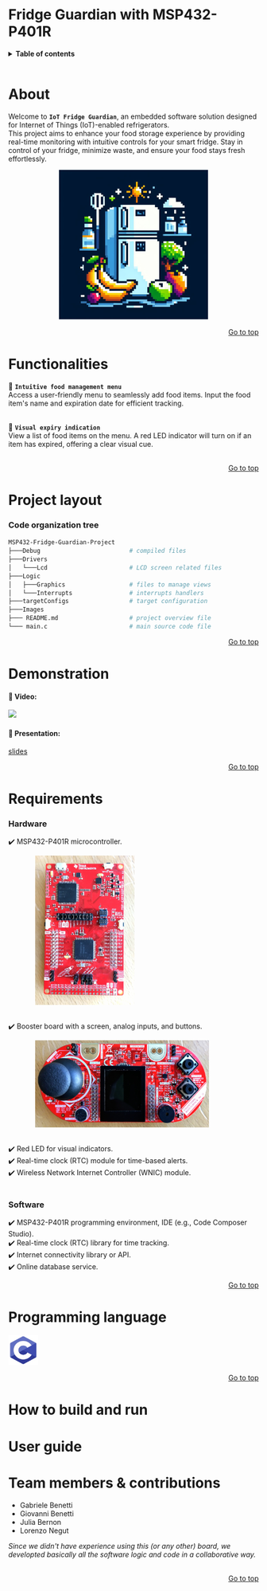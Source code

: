 # Fridge Guardian with MSP432-P401R

<details>
<summary><b>Table of contents</b></summary>

1. [About](#about)
2. [Functionalities](#functionalities)
3. [Demonstration](#demonstration)
4. [Requirements](#requirements)
5. [Project layout](#project-layout)
6. [Programming language](#programming-language)
7. [How to build and run](#how-to-build-and-run)
8. [User guide](#user-guide)
9. [Team members & contributions](#team-members--contributions)

</details>
<br>



# About

Welcome to **`IoT Fridge Guardian`**, an embedded software solution designed for Internet of Things (IoT)-enabled refrigerators.  
This project aims to enhance your food storage experience by providing real-time monitoring with intuitive controls for your smart fridge.
Stay in control of your fridge, minimize waste, and ensure your food stays fresh effortlessly.

<div align="center">
  <a> <img src="/Images/fridgeLogo.jpg" width="300" height="300"> </a>
</div>

<div align="right">

[Go to top](#fridge-guardian-with-msp432-p401r)

</div>



# Functionalities

:meat_on_bone: **`Intuitive food management menu`**  
Access a user-friendly menu to seamlessly add food items. Input the food item's name and expiration date for efficient tracking.
<br><br>

:red_circle: **`Visual expiry indication`**  
View a list of food items on the menu. A red LED indicator will turn on if an item has expired, offering a clear visual cue.
<br><br>

<div align="right">
    
[Go to top](#fridge-guardian-with-msp432-p401r)

</div>



# Project layout

### Code organization tree

```bash
MSP432-Fridge-Guardian-Project
├───Debug                         # compiled files
├───Drivers
│   └───Lcd                       # LCD screen related files
├───Logic
│   ├───Graphics                  # files to manage views
│   └───Interrupts                # interrupts handlers
├───targetConfigs                 # target configuration
├───Images
├─── README.md                    # project overview file
└─── main.c                       # main source code file
```

<div align="right">

[Go to top](#fridge-guardian-with-msp432-p401r)

</div>



# Demonstration

#### :movie_camera: Video:  
[![ ](http://img.youtube.com/vi/YOUTUBE_VIDEO_ID_HERE/0.jpg)](http://www.youtube.com/watch?v=YOUTUBE_VIDEO_ID_HERE "Video Title")
<br>

#### :paperclip: Presentation:  
[slides](https://docs.google.com/presentation/d/1rZ9iQfn5k4NT6AfTBC7GB6xYHdCAeOiXRgEEJqAVlfA/edit?usp=sharing)

<div align="right">
    
[Go to top](#fridge-guardian-with-msp432-p401r)

</div>



# Requirements

### **Hardware**

  :heavy_check_mark: MSP432-P401R microcontroller.  
  <pre style="margin-left: 20px;">
    <img src="/Images/MSP432.jpg" width="200" height="300">
  </pre>
  :heavy_check_mark: Booster board with a screen, analog inputs, and buttons.  
  <pre style="margin-left: 20px;">
    <img src="/Images/BoosterPack.jpeg" width="350" height="175">
  </pre>
  :heavy_check_mark: Red LED for visual indicators.  
  :heavy_check_mark: Real-time clock (RTC) module for time-based alerts.  
  :heavy_check_mark: Wireless Network Internet Controller (WNIC) module.  
<br>

### **Software**

  :heavy_check_mark: MSP432-P401R programming environment, IDE (e.g., Code Composer Studio).  
  :heavy_check_mark: Real-time clock (RTC) library for time tracking.  
  :heavy_check_mark: Internet connectivity library or API.  
  :heavy_check_mark: Online database service.  

<div align="right">
    
[Go to top](#fridge-guardian-with-msp432-p401r)

</div>



# Programming language

<a><img src="/Images/C-logo.jpg" width="60" height="60"></a>

<div align="right">
    
[Go to top](#fridge-guardian-with-msp432-p401r)

</div>



# How to build and run



# User guide



# Team members & contributions

- Gabriele Benetti  
- Giovanni Benetti  
- Julia Bernon  
- Lorenzo Negut  

*Since we didn't have experience using this (or any other) board, we developted basically all the software logic and code in a collaborative way.*  
<br>

<div align="right">

[Go to top](#fridge-guardian-with-msp432-p401r)

</div>
